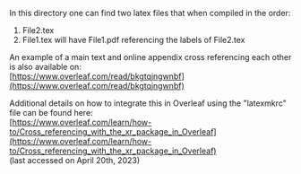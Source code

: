 In this directory one can find two latex files that when compiled in the order:
1) File2.tex
2) File1.tex
will have File1.pdf referencing the labels of File2.tex

An example of a main text and online appendix cross referencing each other is also available on:<br />
[https://www.overleaf.com/read/bkgtqjngwnbf](https://www.overleaf.com/read/bkgtqjngwnbf)<br />

Additional details on how to integrate this in Overleaf using the "latexmkrc" file can be found here:<br />
[https://www.overleaf.com/learn/how-to/Cross_referencing_with_the_xr_package_in_Overleaf](https://www.overleaf.com/learn/how-to/Cross_referencing_with_the_xr_package_in_Overleaf)<br />
(last accessed on April 20th, 2023)
